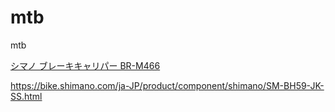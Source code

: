 # mtb
mtb

[シマノ ブレーキキャリパー BR-M466](https://bike.shimano.com/en-AU/product/component/alivio-t4000/BR-M446.html)

https://bike.shimano.com/ja-JP/product/component/shimano/SM-BH59-JK-SS.html
